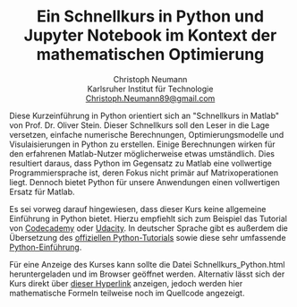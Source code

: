# <center> Ein Schnellkurs in Python und Jupyter Notebook im Kontext der mathematischen Optimierung</center>

<center> Christoph Neumann <br> Karlsruher Institut für Technologie <br> <a href="mailto:Christoph.Neumann89@gmail.com">Christoph.Neumann89@gmail.com</a> </center>

Diese Kurzeinführung in Python orientiert sich an "Schnellkurs in Matlab" von Prof. Dr. Oliver Stein. 
Dieser Schnellkurs soll den Leser in die Lage versetzen, einfache numerische Berechnungen, Optimierungsmodelle und Visulaisierungen in Python zu erstellen. Einige Berechnungen wirken für den erfahrenen Matlab-Nutzer möglicherweise etwas umständlich. Dies resultiert daraus, dass Python im Gegensatz zu Matlab eine vollwertige Programmiersprache ist, deren Fokus nicht primär auf Matrixoperationen liegt. Dennoch bietet Python für unsere Anwendungen einen vollwertigen Ersatz für Matlab.

Es sei vorweg darauf hingewiesen, dass dieser Kurs keine allgemeine Einführung in Python bietet. Hierzu empfiehlt sich zum Beispiel das Tutorial von [Codecademy](https://www.codecademy.com/learn/python) oder [Udacity](https://de.udacity.com/course/programming-foundations-with-python--ud036/). In deutscher Sprache gibt es außerdem die Übersetzung des [offiziellen Python-Tutorials](https://py-tutorial-de.readthedocs.io/de/python-3.3/index.html) sowie diese sehr umfassende [Python-Einführung](http://www.python-kurs.eu/index.php).

Für eine Anzeige des Kurses kann sollte die Datei Schnellkurs_Python.html heruntergeladen und im Browser geöffnet werden. Alternativ lässt sich der Kurs direkt über [dieser Hyperlink](https://htmlpreview.github.io/?https://github.com/ChristophNeumann/OptimierungMitPython/blob/main/Schnellkurs_Python.html) anzeigen, jedoch werden hier mathematische Formeln teilweise noch im Quellcode angezeigt. 
